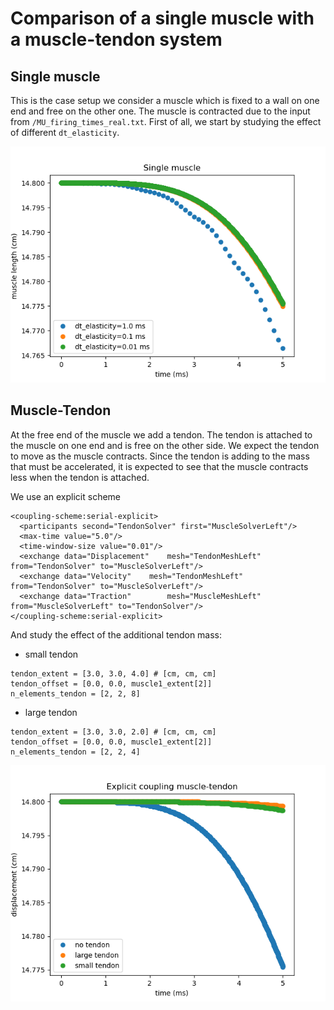 # Comparison of a single muscle with a muscle-tendon system 

## Single muscle 

This is the case setup we consider a muscle which is fixed to a wall on one end and free on the other one. The muscle is contracted due to the input from `/MU_firing_times_real.txt`. First of all, we start by studying the effect of different `dt_elasticity`. 

![image](Figure_1.png)

## Muscle-Tendon

At the free end of the muscle we add a tendon. The tendon is attached to the muscle on one end and is free on the other side. We expect the tendon to move as the muscle contracts. Since the tendon is adding to the mass that must be accelerated, it is expected to see that the muscle contracts less when the tendon is attached. 

We use an explicit scheme

```
<coupling-scheme:serial-explicit>
  <participants second="TendonSolver" first="MuscleSolverLeft"/>
  <max-time value="5.0"/>           
  <time-window-size value="0.01"/>   
  <exchange data="Displacement"    mesh="TendonMeshLeft"    from="TendonSolver" to="MuscleSolverLeft"/>
  <exchange data="Velocity"    mesh="TendonMeshLeft"    from="TendonSolver" to="MuscleSolverLeft"/>
  <exchange data="Traction"        mesh="MuscleMeshLeft" from="MuscleSolverLeft" to="TendonSolver"/>  
</coupling-scheme:serial-explicit>  
```

And study the effect of the additional tendon mass:
- small tendon

```
tendon_extent = [3.0, 3.0, 4.0] # [cm, cm, cm]
tendon_offset = [0.0, 0.0, muscle1_extent[2]]
n_elements_tendon = [2, 2, 8] 
```

- large tendon

```
tendon_extent = [3.0, 3.0, 2.0] # [cm, cm, cm]
tendon_offset = [0.0, 0.0, muscle1_extent[2]]
n_elements_tendon = [2, 2, 4] 
```

![image](Figure_2.png)